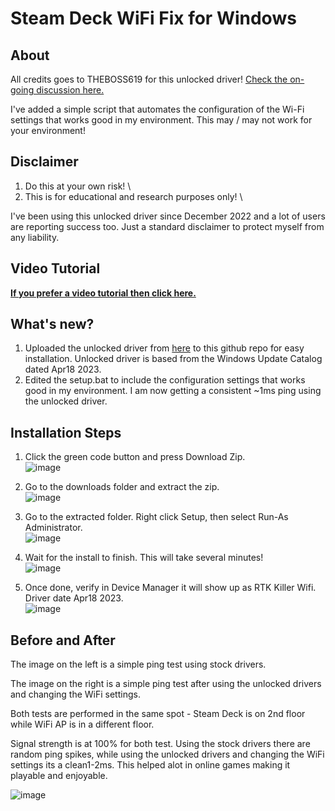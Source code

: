 # Steam Deck WiFi Fix for Windows

## About
All credits goes to THEBOSS619 for this unlocked driver! [Check the on-going discussion here.](https://www.techpowerup.com/forums/threads/realtek-8822ce-modded-wireless-drivers-with-enabled-advanced-features.283920/)

I've added a simple script that automates the configuration of the Wi-Fi settings that works good in my environment. This may / may not work for your environment!

## Disclaimer
1. Do this at your own risk! \
2. This is for educational and research purposes only! \

I've been using this unlocked driver since December 2022 and a lot of users are reporting success too. Just a standard disclaimer to protect myself from any liability.

## Video Tutorial
**[If you prefer a video tutorial then click here.](https://youtu.be/ZquAgs4M2ik)**

## What's new?
1. Uploaded the unlocked driver from [here](https://www.techpowerup.com/forums/threads/realtek-8822ce-modded-wireless-drivers-with-enabled-advanced-features.283920/) to this github repo for easy installation. Unlocked driver is based from the Windows Update Catalog dated Apr18 2023.
2. Edited the setup.bat to include the configuration settings that works good in my environment. I am now getting a consistent ~1ms ping using the unlocked driver.

## Installation Steps
1. Click the green code button and press Download Zip. \
   ![image](https://github.com/ryanrudolfoba/SteamDeckWindowsFixForWiFi/assets/98122529/fe5c5d36-33d9-409c-8cb8-fa62d667d5b1)

2. Go to the downloads folder and extract the zip. \
   ![image](https://github.com/ryanrudolfoba/SteamDeckWindowsFixForWiFi/assets/98122529/ca6ca7e7-37a2-426a-a11d-4da0d7854fda)

3. Go to the extracted folder. Right click Setup, then select Run-As Administrator. \
   ![image](https://github.com/ryanrudolfoba/SteamDeckWindowsFixForWiFi/assets/98122529/98a356ff-4bb2-4070-884a-90e8712b006d)

4. Wait for the install to finish. This will take several minutes! \
   ![image](https://github.com/ryanrudolfoba/SteamDeckWindowsFixForWiFi/assets/98122529/f77787b8-e5bd-4827-b414-bf489335b2a4)

5. Once done, verify in Device Manager it will show up as RTK Killer Wifi. Driver date Apr18 2023. \
   ![image](https://github.com/ryanrudolfoba/SteamDeckWindowsFixForWiFi/assets/98122529/e8081a83-c2fe-4b9e-b4df-79a738811ce5)


## Before and After
The image on the left is a simple ping test using stock drivers.

The image on the right is a simple ping test after using the unlocked drivers and changing the WiFi settings.

Both tests are performed in the same spot - Steam Deck is on 2nd floor while WiFi AP is in a different floor.

Signal strength is at 100% for both test. Using the stock drivers there are random ping spikes, while using the unlocked drivers and changing the WiFi settings its a clean1-2ms. This helped alot in online games making it playable and enjoyable.

![image](https://user-images.githubusercontent.com/98122529/205453768-301b9e22-57ef-4574-bd78-a002a61bb9ac.png)
